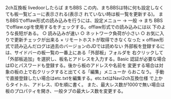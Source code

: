 <?xml version="1.0" encoding="UTF-8"?>
<?xml-stylesheet type="text/xsl" href="main.xsl"?>
<!DOCTYPE document SYSTEM "document.dtd">

<document header="外部板について">


<group header="現在の対応板">
  <list type="circle">
    <item>2ch互換板</item>
    <item><text link="http://rentalbbs.livedoor.com/">livedoorしたらば</text></item>
    <item><text link="http://www.machi.to/">まちBBS</text></item>
  </list>

  <sentence>
  この内、まちBBSは特に何も設定しなくても板一覧ビューに表示される(表示さ
  れていない時は板一覧を更新する)。
  </sentence>
</group>


<group header="まちBBSのofflaw形式対応について">
  <sentence>
  まちBBSでofflaw形式の読み込みを行うには、設定メニュー → 一般 → まち
  BBSでofflaw.cgiを使用するをチェックする。offlaw形式での読み込みには以
  下のような長短がある。
  </sentence>

  <list type="none">
    <item>○ 読み込みが速い</item>
    <item>○ ネットワーク負荷が小さい</item>
    <item>○ お気に入りで更新チェックが出来る</item>
  </list>

  <list type="none">
    <item>× リモートホストが取得できなくなった</item>
    <item>× offlaw形式で読み込んだログは過去のバージョンのJDでは読めない</item>
  </list>
</group>


<group header="外部板の登録方法">
  <sentence>
  外部板を登録するには、サイドバーの板一覧の一番上にある「外部板」フォルダを
  右クリックして「外部板追加」を選択し、板名とアドレスを入力する。Basic
  認証が必要な場合はIDとパスワードも登録する。後から板のアドレスや名前を
  変更する場合は対象の板の上で右クリックすると出てくる「編集」メニューか
  らおこなう。
  </sentence>

  <sentence>
  手動で直接登録したい場合はetc.txtを編集する。etc.txtはNavi2ch互換仕様
  で上からタイトル、アドレス、IDを順に書く。
  </sentence>

  <sentence>
  また、最大レス数が1000で無い場合は板のプロパティを開き、一般タブの最大レス数を変更する。
  </sentence>

</group>


</document>
